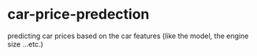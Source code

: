 # car-price-predection
predicting car prices based on the car features (like the model, the engine size ...etc.)
